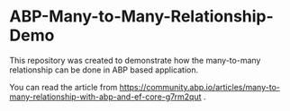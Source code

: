 # ABP-Many-to-Many-Relationship-Demo
This repository was created to demonstrate how the many-to-many relationship can be done in ABP based application.

You can read the article from https://community.abp.io/articles/many-to-many-relationship-with-abp-and-ef-core-g7rm2qut .
